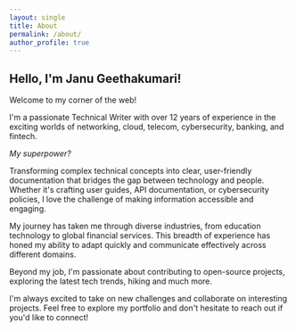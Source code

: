 ```yaml
---
layout: single
title: About
permalink: /about/
author_profile: true 
---
```


## Hello, I'm Janu Geethakumari!

Welcome to my corner of the web!

I'm a passionate Technical Writer with over 12 years of experience in the exciting worlds of networking, cloud, telecom, cybersecurity, banking, and fintech. 

*My superpower?*

 Transforming complex technical concepts into clear, user-friendly documentation that bridges the gap between technology and people. Whether it's crafting user guides, API documentation, or cybersecurity policies, I love the challenge of making information accessible and engaging.

My journey has taken me through diverse industries, from education technology to global financial services. This breadth of experience has honed my ability to adapt quickly and communicate effectively across different domains.

Beyond my job, I'm passionate about contributing to open-source projects, exploring the latest tech trends, hiking and much more.

I'm always excited to take on new challenges and collaborate on interesting projects. Feel free to explore my portfolio and don't hesitate to reach out if you'd like to connect!